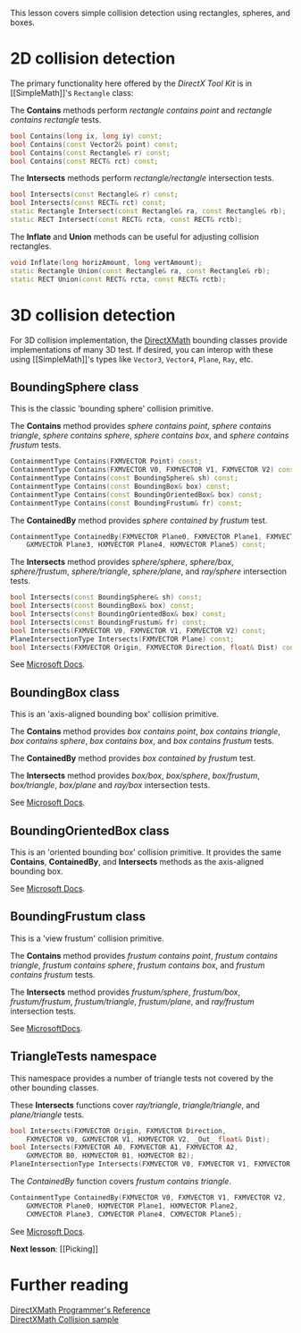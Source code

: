 This lesson covers simple collision detection using rectangles, spheres, and boxes.

# 2D collision detection

The primary functionality here offered by the *DirectX Tool Kit* is in [[SimpleMath]]'s ``Rectangle`` class:

The **Contains** methods perform *rectangle contains point* and *rectangle contains rectangle* tests.

```cpp
bool Contains(long ix, long iy) const;
bool Contains(const Vector2& point) const;
bool Contains(const Rectangle& r) const;
bool Contains(const RECT& rct) const;
```

The **Intersects** methods perform *rectangle/rectangle* intersection tests.

```cpp
bool Intersects(const Rectangle& r) const;
bool Intersects(const RECT& rct) const;
static Rectangle Intersect(const Rectangle& ra, const Rectangle& rb);
static RECT Intersect(const RECT& rcta, const RECT& rctb);
```

The **Inflate** and **Union** methods can be useful for adjusting collision rectangles.

```cpp
void Inflate(long horizAmount, long vertAmount);
static Rectangle Union(const Rectangle& ra, const Rectangle& rb);
static RECT Union(const RECT& rcta, const RECT& rctb);
```

# 3D collision detection

For 3D collision implementation, the [DirectXMath](https://docs.microsoft.com/en-us/windows/win32/dxmath/directxmath-portal) bounding classes provide implementations of many 3D test. If desired, you can interop with these using [[SimpleMath]]'s types like ``Vector3``, ``Vector4``, ``Plane``, ``Ray``, etc.

## BoundingSphere class
This is the classic 'bounding sphere' collision primitive.

The **Contains** method provides *sphere contains point*, *sphere contains triangle*, *sphere contains sphere*, *sphere contains box*, and *sphere contains frustum* tests.

```cpp
ContainmentType Contains(FXMVECTOR Point) const;
ContainmentType Contains(FXMVECTOR V0, FXMVECTOR V1, FXMVECTOR V2) const;
ContainmentType Contains(const BoundingSphere& sh) const;
ContainmentType Contains(const BoundingBox& box) const;
ContainmentType Contains(const BoundingOrientedBox& box) const;
ContainmentType Contains(const BoundingFrustum& fr) const;
```

The **ContainedBy** method provides *sphere contained by frustum* test.

```cpp
ContainmentType ContainedBy(FXMVECTOR Plane0, FXMVECTOR Plane1, FXMVECTOR Plane2,
    GXMVECTOR Plane3, HXMVECTOR Plane4, HXMVECTOR Plane5) const;
```

The **Intersects** method provides *sphere/sphere*, *sphere/box*, *sphere/frustum*, *sphere/triangle*, *sphere/plane*, and *ray/sphere* intersection tests.

```cpp
bool Intersects(const BoundingSphere& sh) const;
bool Intersects(const BoundingBox& box) const;
bool Intersects(const BoundingOrientedBox& box) const;
bool Intersects(const BoundingFrustum& fr) const;
bool Intersects(FXMVECTOR V0, FXMVECTOR V1, FXMVECTOR V2) const;
PlaneIntersectionType Intersects(FXMVECTOR Plane) const;
bool Intersects(FXMVECTOR Origin, FXMVECTOR Direction, float& Dist) const;
```
    
See [Microsoft Docs](https://docs.microsoft.com/en-us/windows/win32/api/directxcollision/ns-directxcollision-boundingsphere).

## BoundingBox class
This is an 'axis-aligned bounding box' collision primitive.

The **Contains** method provides *box contains point*, *box contains triangle*, *box contains sphere*, *box contains box*, and *box contains frustum* tests.

The **ContainedBy** method provides *box contained by frustum* test.

The **Intersects** method provides *box/box*, *box/sphere*, *box/frustum*, *box/triangle*, *box/plane* and *ray/box* intersection tests.

See [Microsoft Docs](https://docs.microsoft.com/en-us/windows/win32/api/directxcollision/ns-directxcollision-boundingbox).

## BoundingOrientedBox class
This is an 'oriented bounding box' collision primitive. It provides the same **Contains**, **ContainedBy**, and **Intersects** methods as the axis-aligned bounding box.

See [Microsoft Docs](https://docs.microsoft.com/en-us/windows/win32/api/directxcollision/ns-directxcollision-boundingorientedbox).

## BoundingFrustum class
This is a 'view frustum' collision primitive.

The **Contains** method provides *frustum contains point*, *frustum contains triangle*, *frustum contains sphere*, *frustum contains box*, and *frustum contains frustum* tests.

The **Intersects** method provides *frustum/sphere*, *frustum/box*, *frustum/frustum*, *frustum/triangle*, *frustum/plane*, and *ray/frustum* intersection tests.

See [MicrosoftDocs](https://docs.microsoft.com/en-us/windows/win32/api/directxcollision/ns-directxcollision-boundingfrustum).

## TriangleTests namespace
This namespace provides a number of triangle tests not covered by the other bounding classes.

These **Intersects** functions cover *ray/triangle*, *triangle/triangle*, and *plane/triangle* tests.

```cpp
bool Intersects(FXMVECTOR Origin, FXMVECTOR Direction,
    FXMVECTOR V0, GXMVECTOR V1, HXMVECTOR V2, _Out_ float& Dist);
bool Intersects(FXMVECTOR A0, FXMVECTOR A1, FXMVECTOR A2,
    GXMVECTOR B0, HXMVECTOR B1, HXMVECTOR B2);
PlaneIntersectionType Intersects(FXMVECTOR V0, FXMVECTOR V1, FXMVECTOR V2, GXMVECTOR Plane);
```

The *ContainedBy* function covers *frustum contains triangle*.

```cpp
ContainmentType ContainedBy(FXMVECTOR V0, FXMVECTOR V1, FXMVECTOR V2,
    GXMVECTOR Plane0, HXMVECTOR Plane1, HXMVECTOR Plane2,
    CXMVECTOR Plane3, CXMVECTOR Plane4, CXMVECTOR Plane5);
```

See [Microsoft Docs](https://docs.microsoft.com/en-us/windows/win32/dxmath/ovw-xnamath-triangletests).

**Next lesson**: [[Picking]]

# Further reading

[DirectXMath Programmer's Reference](https://docs.microsoft.com/en-us/windows/desktop/dxmath/ovw-xnamath-reference)  
[DirectXMath Collision sample](https://github.com/walbourn/directx-sdk-samples/tree/master/Collision)
